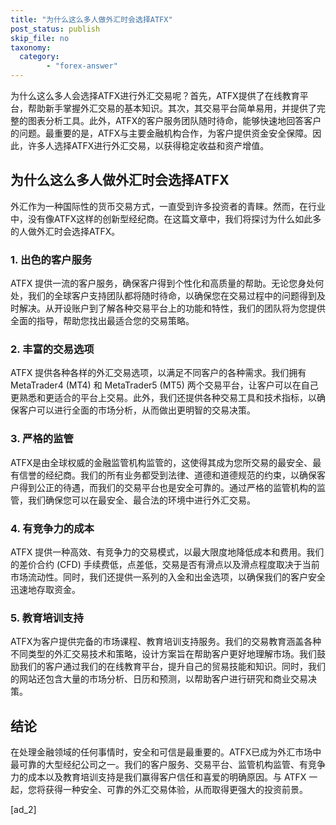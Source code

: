 ```yaml
---
title: "为什么这么多人做外汇时会选择ATFX"
post_status: publish
skip_file: no
taxonomy:
  category:
        - "forex-answer"
---
```


为什么这么多人会选择ATFX进行外汇交易呢？首先，ATFX提供了在线教育平台，帮助新手掌握外汇交易的基本知识。其次，其交易平台简单易用，并提供了完整的图表分析工具。此外，ATFX的客户服务团队随时待命，能够快速地回答客户的问题。最重要的是，ATFX与主要金融机构合作，为客户提供资金安全保障。因此，许多人选择ATFX进行外汇交易，以获得稳定收益和资产增值。

## 为什么这么多人做外汇时会选择ATFX

外汇作为一种国际性的货币交易方式，一直受到许多投资者的青睐。然而，在行业中，没有像ATFX这样的创新型经纪商。在这篇文章中，我们将探讨为什么如此多的人做外汇时会选择ATFX。

### 1\. 出色的客户服务

ATFX 提供一流的客户服务，确保客户得到个性化和高质量的帮助。无论您身处何处，我们的全球客户支持团队都将随时待命，以确保您在交易过程中的问题得到及时解决。从开设账户到了解各种交易平台上的功能和特性，我们的团队将为您提供全面的指导，帮助您找出最适合您的交易策略。

### 2\. 丰富的交易选项

ATFX 提供各种各样的外汇交易选项，以满足不同客户的各种需求。我们拥有 MetaTrader4 (MT4) 和 MetaTrader5 (MT5) 两个交易平台，让客户可以在自己更熟悉和更适合的平台上交易。此外，我们还提供各种交易工具和技术指标，以确保客户可以进行全面的市场分析，从而做出更明智的交易决策。

### 3\. 严格的监管

ATFX是由全球权威的金融监管机构监管的，这使得其成为您所交易的最安全、最有信誉的经纪商。我们的所有业务都受到法律、道德和道德规范的约束，以确保客户得到公正的待遇，而我们的交易平台也是安全可靠的。通过严格的监管机构的监管，我们确保您可以在最安全、最合法的环境中进行外汇交易。

### 4\. 有竞争力的成本

ATFX 提供一种高效、有竞争力的交易模式，以最大限度地降低成本和费用。我们的差价合约 (CFD) 手续费低，点差低，交易是否有滑点以及滑点程度取决于当前市场流动性。同时，我们还提供一系列的入金和出金选项，以确保我们的客户安全迅速地存取资金。

### 5\. 教育培训支持

ATFX为客户提供完备的市场课程、教育培训支持服务。我们的交易教育涵盖各种不同类型的外汇交易技术和策略，设计方案旨在帮助客户更好地理解市场。我们鼓励我们的客户通过我们的在线教育平台，提升自己的贸易技能和知识。同时，我们的网站还包含大量的市场分析、日历和预测，以帮助客户进行研究和商业交易决策。

## 结论

在处理金融领域的任何事情时，安全和可信是最重要的。ATFX已成为外汇市场中最可靠的大型经纪公司之一。我们的客户服务、交易平台、监管机构监管、有竞争力的成本以及教育培训支持是我们赢得客户信任和喜爱的明确原因。与 ATFX 一起，您将获得一种安全、可靠的外汇交易体验，从而取得更强大的投资前景。

\[ad\_2\]
